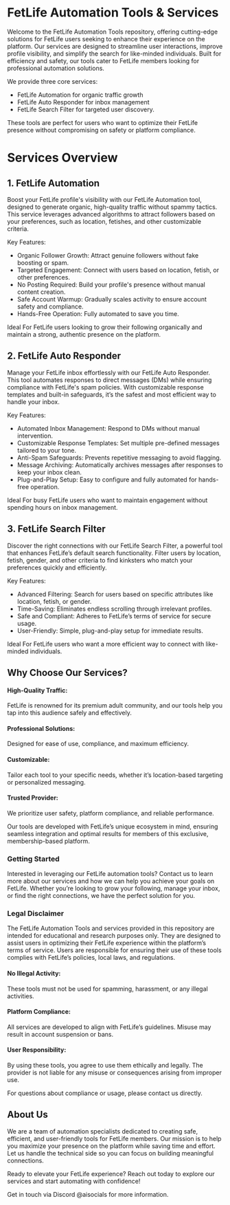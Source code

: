 # **FetLife Automation Tools & Services**
Welcome to the FetLife Automation Tools repository, offering cutting-edge solutions for FetLife users seeking to enhance their experience on the platform. Our services are designed to streamline user interactions, improve profile visibility, and simplify the search for like-minded individuals. Built for efficiency and safety, our tools cater to FetLife members looking for professional automation solutions.

We provide three core services: 
* FetLife Automation for organic traffic growth
* FetLife Auto Responder for inbox management
* FetLife Search Filter for targeted user discovery. 

These tools are perfect for users who want to optimize their FetLife presence without compromising on safety or platform compliance.

# **Services Overview**
## 1. FetLife Automation
Boost your FetLife profile's visibility with our FetLife Automation tool, designed to generate organic, high-quality traffic without spammy tactics. This service leverages advanced algorithms to attract followers based on your preferences, such as location, fetishes, and other customizable criteria.

Key Features:
* Organic Follower Growth: Attract genuine followers without fake boosting or spam.
* Targeted Engagement: Connect with users based on location, fetish, or other preferences.
* No Posting Required: Build your profile's presence without manual content creation.
* Safe Account Warmup: Gradually scales activity to ensure account safety and compliance.
* Hands-Free Operation: Fully automated to save you time.

Ideal For FetLife users looking to grow their following organically and maintain a strong, authentic presence on the platform.

## 2. FetLife Auto Responder
Manage your FetLife inbox effortlessly with our FetLife Auto Responder. This tool automates responses to direct messages (DMs) while ensuring compliance with FetLife's spam policies. With customizable response templates and built-in safeguards, it’s the safest and most efficient way to handle your inbox.

Key Features:
* Automated Inbox Management: Respond to DMs without manual intervention.
* Customizable Response Templates: Set multiple pre-defined messages tailored to your tone.
* Anti-Spam Safeguards: Prevents repetitive messaging to avoid flagging.
* Message Archiving: Automatically archives messages after responses to keep your inbox clean.
* Plug-and-Play Setup: Easy to configure and fully automated for hands-free operation.

Ideal For busy FetLife users who want to maintain engagement without spending hours on inbox management.

## 3. FetLife Search Filter
Discover the right connections with our FetLife Search Filter, a powerful tool that enhances FetLife’s default search functionality. Filter users by location, fetish, gender, and other criteria to find kinksters who match your preferences quickly and efficiently.

Key Features:
* Advanced Filtering: Search for users based on specific attributes like location, fetish, or gender.
* Time-Saving: Eliminates endless scrolling through irrelevant profiles.
* Safe and Compliant: Adheres to FetLife’s terms of service for secure usage.
* User-Friendly: Simple, plug-and-play setup for immediate results.

Ideal For FetLife users who want a more efficient way to connect with like-minded individuals.

## **Why Choose Our Services?**

#### High-Quality Traffic: 
FetLife is renowned for its premium adult community, and our tools help you tap into this audience safely and effectively.

#### Professional Solutions: 
Designed for ease of use, compliance, and maximum efficiency.

#### Customizable: 
Tailor each tool to your specific needs, whether it’s location-based targeting or personalized messaging.

#### Trusted Provider: 
We prioritize user safety, platform compliance, and reliable performance.

Our tools are developed with FetLife’s unique ecosystem in mind, ensuring seamless integration and optimal results for members of this exclusive, membership-based platform.

### **Getting Started**
Interested in leveraging our FetLife automation tools? Contact us to learn more about our services and how we can help you achieve your goals on FetLife. Whether you’re looking to grow your following, manage your inbox, or find the right connections, we have the perfect solution for you.

### **Legal Disclaimer**
The FetLife Automation Tools and services provided in this repository are intended for educational and research purposes only. They are designed to assist users in optimizing their FetLife experience within the platform’s terms of service. Users are responsible for ensuring their use of these tools complies with FetLife’s policies, local laws, and regulations.

#### No Illegal Activity: 
These tools must not be used for spamming, harassment, or any illegal activities.

#### Platform Compliance: 
All services are developed to align with FetLife’s guidelines. Misuse may result in account suspension or bans.

#### User Responsibility: 
By using these tools, you agree to use them ethically and legally. The provider is not liable for any misuse or consequences arising from improper use.

For questions about compliance or usage, please contact us directly.

## **About Us**
We are a team of automation specialists dedicated to creating safe, efficient, and user-friendly tools for FetLife members. Our mission is to help you maximize your presence on the platform while saving time and effort. Let us handle the technical side so you can focus on building meaningful connections.

Ready to elevate your FetLife experience? Reach out today to explore our services and start automating with confidence!

Get in touch via Discord @aisocials for more information.  
